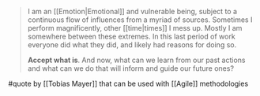 > I am an [[Emotion|Emotional]] and vulnerable being, subject to a continuous flow of influences from a myriad of sources. Sometimes I perform magnificently, other [[time|times]] I mess up. Mostly I am somewhere between these extremes. In this last period of work everyone did what they did, and likely had reasons for doing so.
> 
> **Accept what is**. And now, what can we learn from our past actions and what can we do that will inform and guide our future ones?

#quote by [[Tobias Mayer]] that can be used with [[Agile]] methodologies